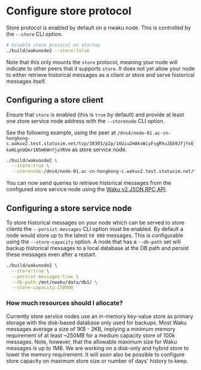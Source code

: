 # Configure store protocol

Store protocol is enabled by default on a nwaku node.
This is controlled by the `--store` CLI option.

```sh
# Disable store protocol on startup
./build/wakunode2 --store:false
```

Note that this only mounts the `store` protocol,
meaning your node will indicate to other peers that it supports `store`.
It does not yet allow your node to either retrieve historical messages as a client
or store and serve historical messages itself.

## Configuring a store client

Ensure that `store` is enabled (this is `true` by default) and provide at least one store service node address with the `--storenode` CLI option.

See the following example, using the peer at `/dns4/node-01.ac-cn-hongkong-c.wakuv2.test.statusim.net/tcp/30303/p2p/16Uiu2HAkvWiyFsgRhuJEb9JfjYxEkoHLgnUQmr1N5mKWnYjxYRVm` as store service node.

```sh
./build/wakunode2 \
  --store:true \
  --storenode:/dns4/node-01.ac-cn-hongkong-c.wakuv2.test.statusim.net/tcp/30303/p2p/16Uiu2HAkvWiyFsgRhuJEb9JfjYxEkoHLgnUQmr1N5mKWnYjxYRVm
```

You can now send queries to retrieve historical messages
from the configured store service node
using the [Waku v2 JSON RPC API](https://rfc.vac.dev/spec/16/).

## Configuring a store service node

To store historical messages on your node which can be served to store clients the `--persist-messages` CLI option must be enabled.
By default a node would store up to the latest `50 000` messages.
This is configurable using the `--store-capacity` option.
A node that has a `--db-path` set will backup historical messages to a local database at the DB path
and persist these messages even after a restart.

```sh
./build/wakunode2 \
  --store:true \
  --persist-messages:true \
  --db-path:/mnt/nwaku/data/db1/ \
  --store-capacity:150000
```

### How much resources should I allocate?

Currently store service nodes use an in-memory key-value store as primary storage with the disk-based database only used for backups.
Most Waku messages average a size of 1KB - 2KB,
implying a minimum memory requirement of at least ~250MB
for a medium capacity store of 100k messages.
Note, however, that the allowable maximum size for Waku messages is up to 1MB.
We are working on a disk-only and hybrid store to lower the memory requirement.
It will soon also be possible to configure store capacity on maximum store size or number of days' history to keep.